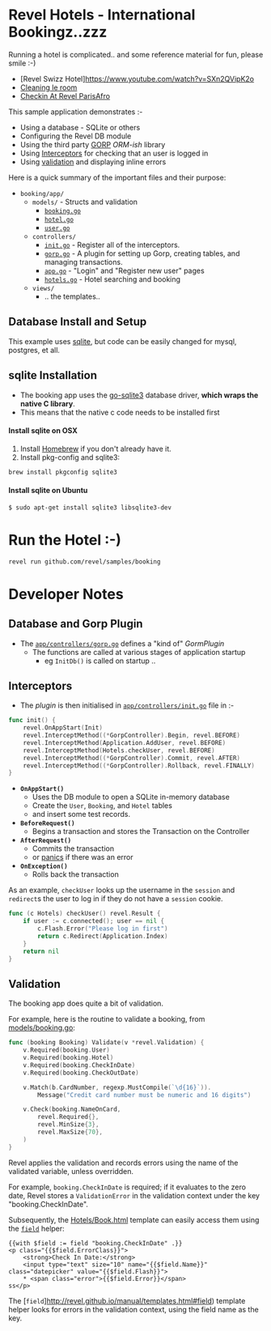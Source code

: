 Revel Hotels -  International Bookingz..zzz
===========================================

Running a hotel is complicated.. and some reference material for fun, please smile :-)
- [Revel Swizz Hotel]https://www.youtube.com/watch?v=SXn2QVipK2o
- [Cleaning le room](https://www.youtube.com/watch?v=iO_eXXgOsFI)
- [Checkin At Revel ParisAfro](https://www.youtube.com/watch?v=70TfU9R09Qg)



This sample application demonstrates :-

* Using a database - SQLite or others 
* Configuring the Revel DB module
* Using the third party [GORP](https://github.com/coopernurse/gorp) *ORM-ish* library
* Using [Interceptors](http://revel.github.io/manual/interceptors) for checking that an user is logged in
* Using [validation](http://revel.github.io/manual/validation) and displaying inline errors


Here is a quick summary of the important files and their purpose:

* `booking/app/`
	* `models/`		- Structs and validation
		* [`booking.go`](/booking//app/models/booking.go)
		* [`hotel.go`](/booking//app/models/hotel.go)
		* [`user.go`](/booking/app/models/user.go)
	* `controllers/`
        * [`init.go`](/booking/controllers/init.go)    - Register all of the interceptors.
        * [`gorp.go`](/booking/controllers/gorp.go)    - A plugin for setting up Gorp, creating tables, and managing transactions.
        * [`app.go`](/booking/controllers/app.go)     - "Login" and "Register new user" pages
        * [`hotels.go`](/booking/controllers/hotels.go)  - Hotel searching and booking
    * `views/`
        * .. the templates..


Database Install and Setup
--------------------------------
This example uses [sqlite](https://www.sqlite.org/), but code can be easily changed for mysql, postgres, et all.

## sqlite Installation

- The booking app uses the [go-sqlite3](https://github.com/mattn/go-sqlite3) database driver, **which wraps the native C library**.
- This means that the native c code needs to be installed first

#### Install sqlite on OSX

1. Install [Homebrew](http://mxcl.github.com/homebrew/) if you don't already have it.
2. Install pkg-config and sqlite3:

```bash
brew install pkgconfig sqlite3
```

#### Install sqlite on Ubuntu

```bash
$ sudo apt-get install sqlite3 libsqlite3-dev
```

Run the Hotel :-)
=============================
```bash
revel run github.com/revel/samples/booking
```

Developer Notes
=============================

## Database and Gorp Plugin

* The [`app/controllers/gorp.go`](/booking/app/controllers/gorp.go) defines a "kind of"  *GormPlugin* 
  * The functions are called at various stages of application startup
    * eg `InitDb()` is called on startup ..

## Interceptors

* The *plugin* is then initialised in [`app/controllers/init.go`](/booking/app/controllers/init.go) file in :-

```go
func init() {
	revel.OnAppStart(Init)
	revel.InterceptMethod((*GorpController).Begin, revel.BEFORE)
	revel.InterceptMethod(Application.AddUser, revel.BEFORE)
	revel.InterceptMethod(Hotels.checkUser, revel.BEFORE)
	revel.InterceptMethod((*GorpController).Commit, revel.AFTER)
	revel.InterceptMethod((*GorpController).Rollback, revel.FINALLY)
}
```

* **`OnAppStart()`** 
    * Uses the DB module to open a SQLite in-memory database
    * Create the `User`, `Booking`, and `Hotel` tables
    * and insert some test records.
* **`BeforeRequest()`**
    * Begins a transaction and stores the Transaction on the Controller
* **`AfterRequest()`** 
    * Commits the transaction
    * or [panics](https://github.com/golang/go/wiki/PanicAndRecover) if there was an error
* **`OnException()`** 
    * Rolls back the transaction


As an example, `checkUser` looks up the username in the `session` and `redirect`s
the user to log in if they do not have a `session` cookie.

```go
func (c Hotels) checkUser() revel.Result {
	if user := c.connected(); user == nil {
		c.Flash.Error("Please log in first")
		return c.Redirect(Application.Index)
	}
	return nil
}
```

## Validation

The booking app does quite a bit of validation.

For example, here is the routine to validate a booking, from
[models/booking.go](/booking/app/models/booking.go):

```go
func (booking Booking) Validate(v *revel.Validation) {
	v.Required(booking.User)
	v.Required(booking.Hotel)
	v.Required(booking.CheckInDate)
	v.Required(booking.CheckOutDate)

	v.Match(b.CardNumber, regexp.MustCompile(`\d{16}`)).
		Message("Credit card number must be numeric and 16 digits")

	v.Check(booking.NameOnCard,
		revel.Required{},
		revel.MinSize{3},
		revel.MaxSize{70},
	)
}
```

Revel applies the validation and records errors using the name of the
validated variable, unless overridden.  

For example, `booking.CheckInDate` is
required; if it evaluates to the zero date, Revel stores a `ValidationError` in
the validation context under the key "booking.CheckInDate".

Subsequently, the  [Hotels/Book.html](/booking/app/views/Hotels/Book.html)
template can easily access them using the [`field`](http://revel.github.io/manual/templates.html#field) helper:

```
{{with $field := field "booking.CheckInDate" .}}
<p class="{{$field.ErrorClass}}">
    <strong>Check In Date:</strong>
    <input type="text" size="10" name="{{$field.Name}}" class="datepicker" value="{{$field.Flash}}">
    * <span class="error">{{$field.Error}}</span>
ss</p>
```

The [`field`]http://revel.github.io/manual/templates.html#field) template helper looks for errors in the validation context, using
the field name as the key.
